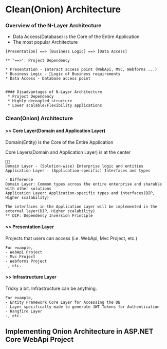 # Clean(Onion) Architecture


### Overview of the N-Layer Architecture
* Data Access(Database) is the Core of the Entire Application 
* The most popular Architecture 


```
[Presentation] ==> [Business Logic] ==> [Data Access]

** '==>': Project Dependency

* Presentation - Interact access point (WebApi, MVC, Webforms ...)
* Business Logic - 🤟Logic of Business requirements
* Data Access - Database access point


#### Disadvantages of N-Layer Architecture
 * Project Dependency
 * Highly decoupled structure
 * Lower scalable/Flexibility applications
```





### Clean(Onion) Architecture

#### >> Core Layer(Domain and Application Layer) 
Domain(Entity) is the Core of the Entire Application 

Core Layers(Domain and Application Layer) is at the center

```
🙋💥
Domain Layer - (Solution-wise) Enterprise logic and entities
Application Layer - (Application-specific) Interfaces and types

- Difference
Domain Layer: Common types across the entire enterprise and sharable with other solutions
Application Layer: Application-specific types and interfaces(DIP, Higher scalability)

The interfaces in the Application Layer will be implemented in the external layer(DIP, Higher scalability)
** DIP: Dependency Inversion Principle
```

#### >>  Presentation Layer
Projects that users can access (i.e. WebApi, Mvc Project, etc.)
```
For example,
- WebApi Project
- Mvc Project
- Webforms Project
-, etc.
```
#### >>  Infrastructure Layer
Tricky a bit. Infrastructure can be anything.

```
For example,
- Entity Framework Core Layer for Accessing the DB
- Layer specifically made to generate JWT Tokens for Authentication
- Hangfire Layer
-, etc.

```

## Implementing Onion Architecture in ASP.NET Core WebApi Project

